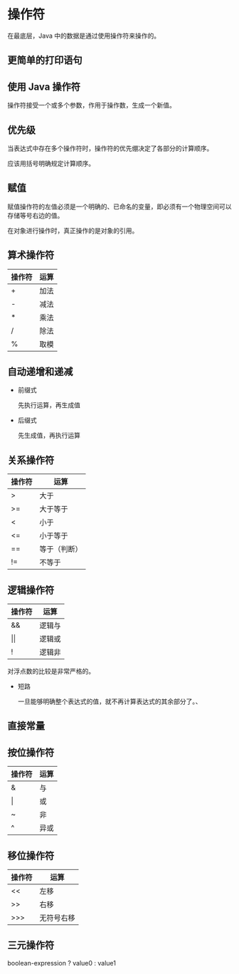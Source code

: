 # 操作符

在最底层，Java 中的数据是通过使用操作符来操作的。

## 更简单的打印语句

## 使用 Java 操作符

操作符接受一个或多个参数，作用于操作数，生成一个新值。

## 优先级

当表达式中存在多个操作符时，操作符的优先绷决定了各部分的计算顺序。

应该用括号明确规定计算顺序。

## 赋值

赋值操作符的左值必须是一个明确的、已命名的变量，即必须有一个物理空间可以存储等号右边的值。

在对象进行操作时，真正操作的是对象的引用。

## 算术操作符

| 操作符 | 运算 |
| ------ | ---- |
| +      | 加法 |
| -      | 减法 |
| \*     | 乘法 |
| /      | 除法 |
| %      | 取模 |

## 自动递增和递减

-   前缀式

    先执行运算，再生成值

-   后缀式

    先生成值，再执行运算

## 关系操作符

| 操作符 | 运算         |
| ------ | ------------ |
| >      | 大于         |
| >=     | 大于等于     |
| <      | 小于         |
| <=     | 小于等于     |
| ==     | 等于（判断） |
| !=     | 不等于       |

## 逻辑操作符

| 操作符 | 运算   |
| ------ | ------ |
| &&     | 逻辑与 |
| \|\|   | 逻辑或 |
| !      | 逻辑非 |

对浮点数的比较是非常严格的。

-   短路

    一旦能够明确整个表达式的值，就不再计算表达式的其余部分了。、

## 直接常量

## 按位操作符

| 操作符 | 运算 |
| ------ | ---- |
| &      | 与   |
| \|     | 或   |
| ~      | 非   |
| ^      | 异或 |

## 移位操作符

| 操作符 | 运算       |
| ------ | ---------- |
| <<     | 左移       |
| >>     | 右移       |
| >>>    | 无符号右移 |

## 三元操作符

boolean-expression ? value0 : value1
